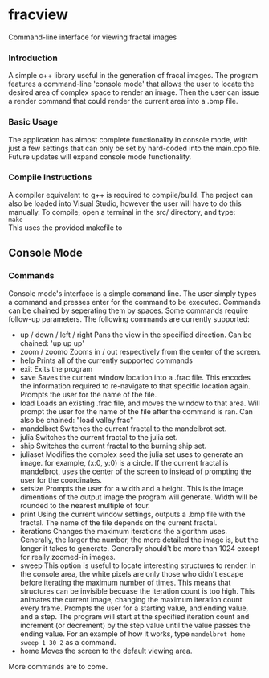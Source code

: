 # fracview
Command-line interface for viewing fractal images

### Introduction
A simple c++ library useful in the generation of fracal images. The program features a command-line 
'console mode' that allows the user to locate the desired area of complex space to render an image.
Then the user can issue a render command that could render the current area into a .bmp file.

### Basic Usage
The application has almost complete functionality in console mode, with just a few settings
that can only be set by hard-coded into the main.cpp file. Future updates will expand
console mode functionality.

### Compile Instructions
A compiler equivalent to g++ is required to compile/build. The project can also
be loaded into Visual Studio, however the user will have to do this manually.
To compile, open a terminal in the src/ directory, and type:
<br> `make` <br>
This uses the provided makefile to 

## Console Mode
### Commands
Console mode's interface is a simple command line. The user simply types a command and presses
enter for the command to be executed. Commands can be chained by seperating them by spaces.
Some commands require follow-up parameters.
The following commands are currently supported:
 - up / down / left / right
 Pans the view in the specified direction. Can be chained: 'up up up'
 - zoom / zoomo
 Zooms in / out respectively from the center of the screen.
 - help
 Prints all of the currently supported commands
 - exit
 Exits the program
 - save
 Saves the current window location into a .frac file. This encodes the information required
 to re-navigate to that specific location again. Prompts the user for the name of the file.
 - load
 Loads an existing .frac file, and moves the window to that area. Will prompt the user for 
 the name of the file after the command is ran. Can also be chained: "load valley.frac"
 - mandelbrot
 Switches the current fractal to the mandelbrot set.
 - julia
 Switches the current fractal to the julia set.
 - ship
 Switches the current fractal to the burning ship set.
 - juliaset
 Modifies the complex seed the julia set uses to generate an image. for example, (x:0, y:0) is a circle.
 If the current fractal is mandelbrot, uses the center of the screen to instead of prompting the user for
 the coordinates.
 - setsize
 Prompts the user for a width and a height. This is the image dimentions of the output image the program will
 generate. Width will be rounded to the nearest multiple of four.
 - print
 Using the current window settings, outputs a .bmp file with the fractal. The name of the file depends on the 
 current fractal.
 - iterations
 Changes the maximum iterations the algorithm uses. Generally, the larger the number, the more detailed the image
 is, but the longer it takes to generate. Generally should't be more than 1024 except for really zoomed-in images.
 - sweep
 This option is useful to locate interesting structures to render. In the console area, the white pixels are only 
 those who didn't escape before iterating the maximum number of times. This means that structures can be invisible 
 becuase the iteration count is too high. This animates the current image, changing the maximum iteration count
 every frame. Prompts the user for a starting value, and ending value, and a step. The program will start at 
 the specified iteration count and increment (or decrement) by the step value until the value passes the ending
 value. For an example of how it works, type `mandelbrot home sweep 1 30 2` as a command.
 - home
 Moves the screen to the default viewing area.
 
 More commands are to come.
 
 
 
